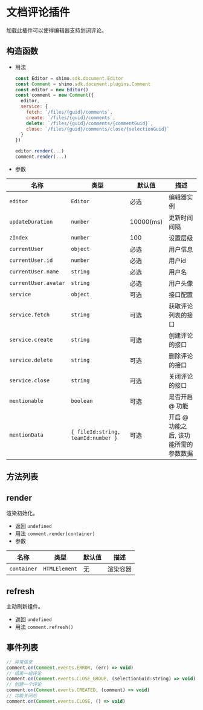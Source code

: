 # 文档评论插件

加载此插件可以使得编辑器支持划词评论。

## 构造函数

* 用法

  ```js
  const Editor = shimo.sdk.document.Editor
  const Comment = shimo.sdk.document.plugins.Comment
  const editor = new Editor()
  const comment = new Comment({
    editor,
    service: {
      fetch: `/files/{guid}/comments`,
      create: `/files/{guid}/comments`,
      delete: `/files/{guid}/comments/{commentGuid}`,
      close: `/files/{guid}/comments/close/{selectionGuid}`
    }
  })

  editor.render(...)
  comment.render(...)
  ```

* 参数

|名称|类型|默认值|描述|
| -- | -- | -- | -- |
| `editor` | `Editor` | 必选 | 编辑器实例 |
| `updateDuration` | `number` | 10000(ms) | 更新时间间隔 |
| `zIndex` | `number` | 100 | 设置层级 |
| `currentUser` | `object` | 必选 | 用户信息 |
| `currentUser.id` | `number` | 必选 | 用户id |
| `currentUser.name` | `string` | 必选 | 用户名 |
| `currentUser.avatar` | `string` | 必选 | 用户头像 |
| `service` | `object` | 可选 | 接口配置 |
| `service.fetch` | `string` | 可选 | 获取评论列表的接口 |
| `service.create` | `string` | 可选 | 创建评论的接口 |
| `service.delete` | `string` | 可选 | 删除评论的接口 |
| `service.close` | `string` | 可选 | 关闭评论的接口 |
| `mentionable` | `boolean` | 可选 | 是否开启 @ 功能 |
| `mentionData` | `{ fileId:string, teamId:number }` | 可选 | 开启 @ 功能之后, 该功能所需的参数数据 |

## 方法列表

## render

渲染初始化。

* 返回 `undefined`
* 用法 `comment.render(container)`
* 参数

| 名称                | 类型             | 默认值 | 描述                |
| ------------------- | --------------- | ----- | ------------------ |
| `container`         | `HTMLElement`   | 无     | 渲染容器     |

## refresh

主动刷新组件。

* 返回 `undefined`
* 用法 `comment.refresh()`

## 事件列表

```js
// 异常信息
comment.on(Comment.events.ERROR, (err) => void)
// 结束一组评论
comment.on(Comment.events.CLOSE_GROUP, (selectionGuid:string) => void)
// 创建一个评论
comment.on(Comment.events.CREATED, (comment) => void)
// 功能关闭后
comment.on(Comment.events.CLOSE, () => void)
```
